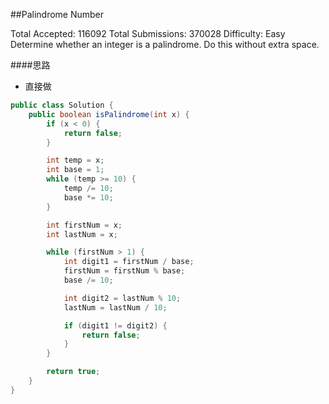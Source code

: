##Palindrome Number

Total Accepted: 116092 Total Submissions: 370028 Difficulty: Easy
Determine whether an integer is a palindrome. Do this without extra space.

####思路
- 直接做

```java
public class Solution {
    public boolean isPalindrome(int x) {
        if (x < 0) {
            return false;
        }

        int temp = x;
        int base = 1;
        while (temp >= 10) {
            temp /= 10;
            base *= 10;
        }

        int firstNum = x;
        int lastNum = x;

        while (firstNum > 1) {
            int digit1 = firstNum / base;
            firstNum = firstNum % base;
            base /= 10;

            int digit2 = lastNum % 10;
            lastNum = lastNum / 10;

            if (digit1 != digit2) {
                return false;
            }
        }

        return true;
    }
}
```
